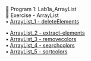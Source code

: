 📌 Program 1: Lab1a_ArrayList  
📝 Exercise - ArrayList  
• [ArrayList_1 - deleteElements](https://github.com/KUSUMA_74/Advanced_Java/blob/main/Lab1_List/Lab1a_ArrayList/deleteElements.png)

• [ArrayList_2 - extract-elements](https://github.com/KUSUMA_74/Advanced_Java/blob/main/Lab1_List/Lab1a_ArrayList/extract-elements.png)  
• [ArrayList_3 - removecolors](https://github.com/KUSUMA-74/Advanced_Java/blob/main/Lab1_List/Lab1a_ArrayList/removecolors.png)  
• [ArrayList_4 - searchcolors](https://github.com/KUSUMA-74/Advanced_Java/blob/main/Lab1_List/Lab1a_ArrayList/searchcolors.png)  
• [ArrayList_5 - sortcolors](https://github.com/KUSUMA-74/Advanced_Java/blob/main/Lab1_List/Lab1a_ArrayList/sortcolors.png)
